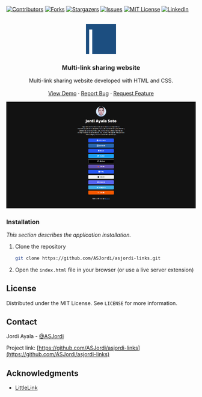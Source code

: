 <a name="readme-top"></a>

[![Contributors][contributors-shield]][contributors-url]
[![Forks][forks-shield]][forks-url]
[![Stargazers][stars-shield]][stars-url]
[![Issues][issues-shield]][issues-url]
[![MIT License][license-shield]][license-url]
[![LinkedIn][linkedin-shield]][linkedin-url]

<!-- PROJECT LOGO -->
<br />
<div align="center">
  <a href="https://github.com/ASJordi/asjordi-links">
    <img src="images/favicon.svg" alt="Logo" width="80" height="80">
  </a>

  <h3 align="center">Multi-link sharing website</h3>

  <p align="center">
    Multi-link sharing website developed with HTML and CSS.
    <br />
    <br />
    <a href="https://links.asjordi.dev">View Demo</a>
    ·
    <a href="https://github.com/ASJordi/asjordi-links/issues">Report Bug</a>
    ·
    <a href="https://github.com/ASJordi/asjordi-links/issues">Request Feature</a>
  </p>
</div>

[![Product Name Screen Shot][product-screenshot]](https://links.asjordi.dev)

### Installation

_This section describes the application installation._

1. Clone the repository
   ```sh
   git clone https://github.com/ASJordi/asjordi-links.git
   ```
2. Open the ```index.html``` file in your browser (or use a live server extension)

<!-- LICENSE -->
## License

Distributed under the MIT License. See `LICENSE` for more information.

<!-- CONTACT -->
## Contact

Jordi Ayala - [@ASJordi](https://twitter.com/ASJordi)

Project link: [https://github.com/ASJordi/asjordi-links](https://github.com/ASJordi/asjordi-links)

## Acknowledgments

* [LittleLink](https://littlelink.io)

[contributors-shield]: https://img.shields.io/github/contributors/ASJordi/asjordi-links.svg?style=for-the-badge
[contributors-url]: https://github.com/ASJordi/asjordi-links/graphs/contributors
[forks-shield]: https://img.shields.io/github/forks/ASJordi/asjordi-links.svg?style=for-the-badge
[forks-url]: https://github.com/ASJordi/asjordi-links/network/members
[stars-shield]: https://img.shields.io/github/stars/ASJordi/asjordi-links.svg?style=for-the-badge
[stars-url]: https://github.com/ASJordi/asjordi-links/stargazers
[issues-shield]: https://img.shields.io/github/issues/ASJordi/asjordi-links.svg?style=for-the-badge
[issues-url]: https://github.com/ASJordi/asjordi-links/issues
[license-shield]: https://img.shields.io/github/license/ASJordi/asjordi-links.svg?style=for-the-badge
[license-url]: https://github.com/ASJordi/asjordi-links/blob/master/LICENSE.txt
[linkedin-shield]: https://img.shields.io/badge/-LinkedIn-black.svg?style=for-the-badge&logo=linkedin&colorB=555
[linkedin-url]: https://linkedin.com/in/ASJordi
[product-screenshot]: images/screenshot.png
